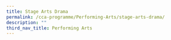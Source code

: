 ```yaml
---
title: Stage Arts Drama
permalink: /cca-programme/Performing-Arts/stage-arts-drama/
description: ""
third_nav_title: Performing Arts
---
```

